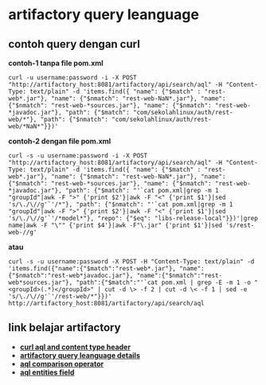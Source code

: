 # artifactory query leanguage
## contoh query dengan curl
**contoh-1 tanpa file pom.xml**
```
curl -u username:password -i -X POST "http://artifactory_host:8081/artifactory/api/search/aql" -H "Content-Type: text/plain" -d 'items.find({ "name": {"$match" : "rest-web*.jar"}, "name": {"$nmatch": "rest-web-NaN*.jar"}, "name": {"$nmatch": "rest-web-*sources.jar"}, "name": {"$nmatch": "rest-web-*javadoc.jar"}, "path": {"$match": "com/sekolahlinux/auth/rest-web/*"}, "path": {"$nmatch": "com/sekolahlinux/auth/rest-web/*NaN*"}})'
```
**contoh-2 dengan file pom.xml**
```
curl -s -u username:password -i -X POST "http://artifactory_host:8081/artifactory/api/search/aql" -H "Content-Type: text/plain" -d 'items.find({ "name": {"$match" : "rest-web*.jar"}, "name": {"$nmatch": "rest-web-NaN*.jar"}, "name": {"$nmatch": "rest-web-*sources.jar"}, "name": {"$nmatch": "rest-web-*javadoc.jar"}, "path": {"$match": "'`cat pom.xml|grep -m 1 "groupId"|awk -F ">" {'print $2'}|awk -F "<" {'print $1'}|sed 's/\./\//g'`'/*"}, "path": {"$nmatch": "'`cat pom.xml|grep -m 1 "groupId"|awk -F ">" {'print $2'}|awk -F "<" {'print $1'}|sed 's/\./\//g'`'/*model*"}, "repo": {"$eq": "libs-release-local"}})'|grep name|awk -F "\"" {'print $4'}|awk -F"\.jar" {'print $1'}|sed 's/rest-web-//g'
```
**atau**
```
curl -s -u username:password -X POST -H "Content-Type: text/plain" -d 'items.find({"name":{"$match":"rest-web*.jar"}, "name":{"$nmatch":"rest-web*javadoc.jar"}, "name":{"$nmatch":"rest-web*sources.jar"}, "path":{"$match":"'`cat pom.xml | grep -E -m 1 -o "<groupId>(.*)</groupId>" | cut -d \> -f 2 | cut -d \< -f 1 | sed -e 's/\./\//g'`'/rest-web/*"}})' http://artifactory_host:8081/artifactory/api/search/aql
```

## link belajar artifactory
* **[curl aql and content type header](https://jfrog.com/knowledge-base/aql-and-content-type-headers/)**
* **[artifactory query leanguage details](https://www.jfrog.com/confluence/display/RTF/Artifactory+Query+Language)**
* **[aql comparison operator](https://www.jfrog.com/confluence/display/RTF/Artifactory+Query+Language#ArtifactoryQueryLanguage-ComparisonOperators)**
* **[aql entities field](https://www.jfrog.com/confluence/display/RTF/Artifactory+Query+Language#ArtifactoryQueryLanguage-EntitiesandFields)**
